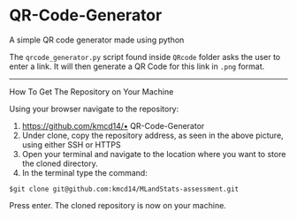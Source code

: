 # QR-Code-Generator
A simple QR code generator made using python

The `qrcode_generator.py` script found inside `QRcode` folder asks the user to enter a link. It will then generate a QR Code for this link in `.png` format.

--- 

How To Get The Repository on Your Machine


Using your browser navigate to the repository:

1. https://github.com/kmcd14/•	QR-Code-Generator
2. Under clone, copy the repository address, as seen in the above picture, using either SSH or HTTPS
3. Open your terminal and navigate to the location where you want to store the cloned directory.
4. In the terminal type the command:

``
  $git clone git@github.com:kmcd14/MLandStats-assessment.git
``

Press enter. The cloned repository is now on your machine.
